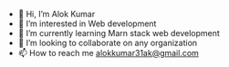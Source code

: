 - 👋 Hi, I’m Alok Kumar
- 👀 I’m interested in Web development
- 🌱 I’m currently learning Marn stack web development
- 💞️ I’m looking to collaborate on any organization
- 📫 How to reach me alokkumar31ak@gmail.com


